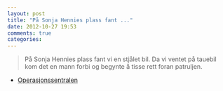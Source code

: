 ```yaml
---
layout: post
title: "På Sonja Hennies plass fant ..."
date: 2012-10-27 19:53
comments: true
categories: 
---
```


> På Sonja Hennies plass fant vi en stjålet bil. Da vi ventet på tauebil kom det en mann forbi og begynte å tisse rett foran patruljen. 
- [Operasjonssentralen](http://twitter.com/oslopolitiops/statuses/262386688804917248)
